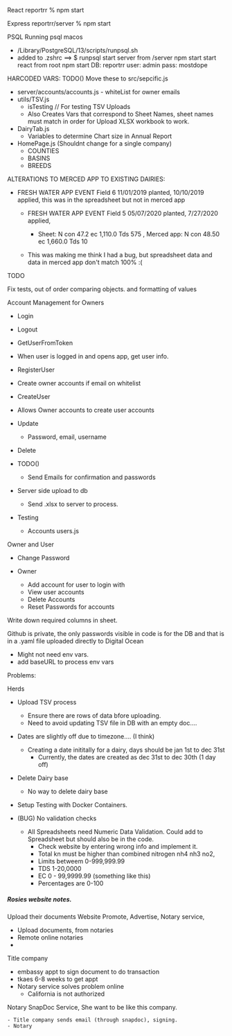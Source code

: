 React
  reportrr % npm start

Express
  reportrr/server % npm start 

PSQL
  Running psql macos 
  - /Library/PostgreSQL/13/scripts/runpsql.sh
  - added to .zshrc ==> $ runpsql
  start server from /server npm start
  start react from root npm start
  DB: reportrr
  user: admin
  pass: mostdope

HARCODED VARS:  TODO() Move these to src/sepcific.js
  - server/accounts/accounts.js - whiteList for owner emails
  - utils/TSV.js
    - isTesting // For testing TSV Uploads
    - Also Creates Vars that correspond to Sheet Names, sheet names must match in order for Upload XLSX workbook to work.
  - DairyTab.js
    - Variables to determine Chart size in Annual Report
  - HomePage.js (Shouldnt change for a single company)
    - COUNTIES
    - BASINS 
    - BREEDS
  

ALTERATIONS TO MERCED APP TO EXISTING DAIRIES:
  - FRESH WATER APP EVENT Field 6 11/01/2019 planted, 10/10/2019 applied, this was in the spreadsheet but not in merced app   
    - FRESH WATER APP EVENT Field 5 05/07/2020 planted, 7/27/2020 applied, 
      - Sheet: N con 47.2 ec 1,110.0 Tds 575 , Merced app: N con 48.50 ec 1,660.0 Tds 10

    - This was making me think I had a bug, but spreadsheet data and data in merced app don't match 100% :(



TODO

Fix tests, out of order comparing objects. and formatting of values



Account Management for Owners
 - Login
 - Logout
 - GetUserFromToken
  - When user is logged in and opens app, get user info.
 - RegisterUser
  - Create owner accounts if email on whitelist
 - CreateUser
  - Allows Owner accounts to create user accounts

  - Update
    - Password, email, username
  - Delete 



  - TODO()
    - Send Emails for confirmation and passwords

  - Server side upload to db
    - Send .xlsx to server to process.
  - Testing
    - Accounts users.js


Owner and User
  - Change Password

- Owner 
  - Add account for user to login with
  - View user accounts
  - Delete Accounts
  - Reset Passwords for accounts



Write down required columns in sheet.

Github is private, the only passwords visible in code is for the DB and that is in a .yaml file uploaded directly to Digital Ocean
  - Might not need env vars.
  - add baseURL to process env vars 


Problems:   

Herds

  - Upload TSV process 
    - Ensure there are rows of data bfore uploading.
    - Need to avoid updating TSV file in DB with an empty doc....

  - Dates are slightly off due to timezone.... (I think)
    - Creating a date inititally for a dairy, days should be jan 1st to dec 31st 
      - Currently, the dates are created as dec 31st to dec 30th (1 day off)
      
  - Delete Dairy base
    - No way to delete dairy base

  - Setup Testing with Docker Containers.
    
  - (BUG) No validation checks
    - All Spreadsheets need Numeric Data Validation. Could add to Spreadsheet but should also be in the code.
      - Check website by entering wrong info and implement it.
      - Total kn must be higher than combined nitrogen nh4 nh3 no2,
      - Limits betweem 0-999,999.99
      - TDS 1-20,0000
      - EC 0 - 99,9999.99 (something like this)
      - Percentages are 0-100

##### Rosies website notes.
Upload their documents
Website
Promote, Advertise, 
Notary service, 
  - Upload documents, from notaries
  - Remote online notaries
  - 
Title company
  - embassy appt to sign document to do transaction
  - tkaes 6-8 weeks to get appt
  - Notary service solves problem online
    - California is not authorized
   
  Notary SnapDoc Service, She want to be like this company.

    - Title company sends email (through snapdoc), signing.
    - Notary 